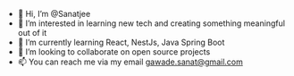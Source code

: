 - 👋 Hi, I’m @Sanatjee
- 👀 I’m interested in learning new tech and creating something meaningful out of it
- 🌱 I’m currently learning React, NestJs, Java Spring Boot
- 💞️ I’m looking to collaborate on open source projects
- 📫 You can reach me via my email gawade.sanat@gmail.com
